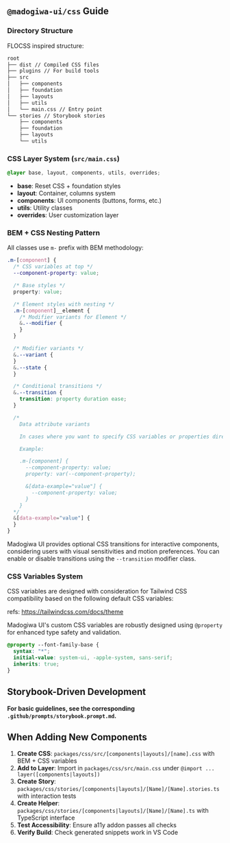## `@madogiwa-ui/css` Guide

### Directory Structure

FLOCSS inspired structure:

```sh
root
├── dist // Compiled CSS files
├── plugins // For build tools
├── src
│   ├── components
│   ├── foundation
│   ├── layouts
│   ├── utils
│   └── main.css // Entry point
└── stories // Storybook stories
    ├── components
    ├── foundation
    ├── layouts
    └── utils
```

### CSS Layer System (`src/main.css`)

```css
@layer base, layout, components, utils, overrides;
```

- **base**: Reset CSS + foundation styles
- **layout**: Container, columns system
- **components**: UI components (buttons, forms, etc.)
- **utils**: Utility classes
- **overrides**: User customization layer

### BEM + CSS Nesting Pattern

All classes use `m-` prefix with BEM methodology:

```css
.m-[component] {
  /* CSS variables at top */
  --component-property: value;

  /* Base styles */
  property: value;

  /* Element styles with nesting */
  .m-[component]__element {
    /* Modifier variants for Element */
    &.--modifier {
    }
  }

  /* Modifier variants */
  &.--variant {
  }
  &.--state {
  }

  /* Conditional transitions */
  &.--transition {
    transition: property duration ease;
  }

  /*
    Data attribute variants

    In cases where you want to specify CSS variables or properties directly from the markup, it is recommended to use data attributes instead of modifiers.

    Example:

    .m-[component] {
      --component-property: value;
      property: var(--component-property);

      &[data-example="value"] {
        --component-property: value;
      }
    }
  */
  &[data-example="value"] {
  }
}
```

Madogiwa UI provides optional CSS transitions for interactive components, considering users with visual sensitivities and motion preferences. You can enable or disable transitions using the `--transition` modifier class.

### CSS Variables System

CSS variables are designed with consideration for Tailwind CSS compatibility based on the following default CSS variables:

refs: https://tailwindcss.com/docs/theme

Madogiwa UI's custom CSS variables are robustly designed using `@property` for enhanced type safety and validation.

```css
@property --font-family-base {
  syntax: "*";
  initial-value: system-ui, -apple-system, sans-serif;
  inherits: true;
}
```

## Storybook-Driven Development

**For basic guidelines, see the corresponding `.github/prompts/storybook.prompt.md`.**

## When Adding New Components

1. **Create CSS**: `packages/css/src/[components|layouts]/[name].css` with BEM + CSS variables
2. **Add to Layer**: Import in `packages/css/src/main.css` under `@import ... layer([components|layouts])`
3. **Create Story**: `packages/css/stories/[components|layouts]/[Name]/[Name].stories.ts` with interaction tests
4. **Create Helper**: `packages/css/stories/[components|layouts]/[Name]/[Name].ts` with TypeScript interface
5. **Test Accessibility**: Ensure a11y addon passes all checks
6. **Verify Build**: Check generated snippets work in VS Code
